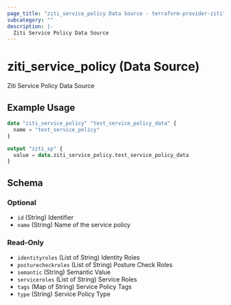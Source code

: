 ```yaml
---
page_title: "ziti_service_policy Data Source - terraform-provider-ziti"
subcategory: ""
description: |-
  Ziti Service Policy Data Source
---
```


# ziti_service_policy (Data Source)

Ziti Service Policy Data Source

## Example Usage

```terraform
data "ziti_service_policy" "test_service_policy_data" {
  name = "test_service_policy"
}

output "ziti_sp" {
  value = data.ziti_service_policy.test_service_policy_data
}
```

<!-- schema generated by tfplugindocs -->
## Schema

### Optional

- `id` (String) Identifier
- `name` (String) Name of the service policy

### Read-Only

- `identityroles` (List of String) Identity Roles
- `posturecheckroles` (List of String) Posture Check Roles
- `semantic` (String) Semantic Value
- `serviceroles` (List of String) Service Roles
- `tags` (Map of String) Service Policy Tags
- `type` (String) Service Policy Type
